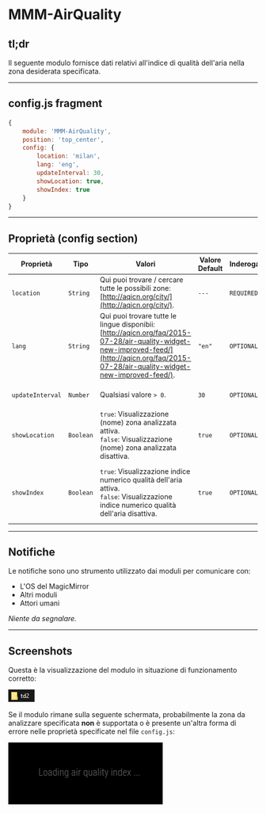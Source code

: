 # MMM-AirQuality

## tl;dr

Il seguente modulo fornisce dati relativi all'indice di qualità
dell'aria nella zona desiderata specificata.

---

## config.js fragment

```js
{
    module: 'MMM-AirQuality',
    position: 'top_center',
    config: {
        location: 'milan',
        lang: 'eng',
        updateInterval: 30,
        showLocation: true,
        showIndex: true 
    }
}
```

---

## Proprietà (config section)

| Proprietà        | Tipo      | Valori                                                                                                                                                                                       | Valore Default | Inderogabilità | Descrizione                                                                         |
| ---------------- | --------- | -------------------------------------------------------------------------------------------------------------------------------------------------------------------------------------------- | -------------- | -------------- | ----------------------------------------------------------------------------------- |
| `location`       | `String`  | Qui puoi trovare / cercare tutte le possibili zone: [http://aqicn.org/city/](http://aqicn.org/city/).                                                                                        | `---`          | `REQUIRED`     | Zona da analizzare.                                                                 |
| `lang`           | `String`  | Qui puoi trovare tutte le lingue disponibii: [http://aqicn.org/faq/2015-07-28/air-quality-widget-new-improved-feed/](http://aqicn.org/faq/2015-07-28/air-quality-widget-new-improved-feed/). | `"en"`         | `OPTIONAL`     | Lingua di visualizzazione del modulo.                                               |
| `updateInterval` | `Number`  | Qualsiasi valore `> 0`.                                                                                                                                                                      | `30`           | `OPTIONAL`     | Periodo di aggiornamento dati (in minuti).                                          |
| `showLocation`   | `Boolean` | `true`: Visualizzazione (nome) zona analizzata attiva. <br> `false`: Visualizzazione (nome) zona analizzata disattiva.                                                                       | `true`         | `OPTIONAL`     | Attiva / disattiva la visualizzazione (del nome) della zona analizzata.             |
| `showIndex`      | `Boolean` | `true`: Visualizzazione indice numerico qualità dell'aria attiva. <br> `false`: Visualizzazione indice numerico qualità dell'aria disattiva.                                                 | `true`         | `OPTIONAL`     | Attiva / disattiva la visualizzazione dell'indice numerico della qualità dell'aria. |

---

## Notifiche

Le notifiche sono uno strumento utilizzato dai moduli per comunicare con:

- L'OS del MagicMirror
- Altri moduli
- Attori umani

_Niente da segnalare._

---

## Screenshots

Questa è la visualizzazione del modulo in situazione di funzionamento corretto:

![MMM-AirQuality_correct_workflow.PNG](/assets/MMM-AirQuality/MMM-AirQuality_correct_workflow.PNG)

Se il modulo rimane sulla seguente schermata, probabilmente la zona da analizzare
specificata __non__ è supportata o è presente un'altra forma di
errore nelle proprietà specificate nel file `config.js`:

![loading_air_quality_index_hang.PNG](/assets/MMM-AirQuality/loading_air_quality_index_hang.PNG)
